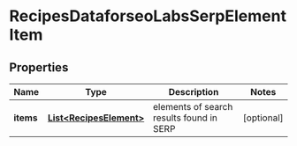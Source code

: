

# RecipesDataforseoLabsSerpElementItem


## Properties

| Name | Type | Description | Notes |
|------------ | ------------- | ------------- | -------------|
|**items** | [**List&lt;RecipesElement&gt;**](RecipesElement.md) | elements of search results found in SERP |  [optional] |



